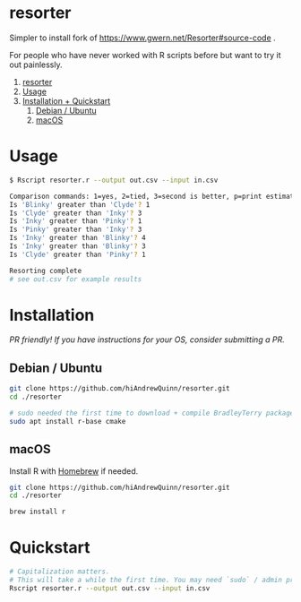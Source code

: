 # resorter
Simpler to install fork of https://www.gwern.net/Resorter#source-code .

For people who have never worked with R scripts before but want to try it out painlessly.

1. [resorter](#resorter)
2. [Usage](#usage)
3. [Installation + Quickstart](#installation--quickstart)
   1. [Debian / Ubuntu](#debian--ubuntu)
   2. [macOS](#macos)


# Usage

```bash
$ Rscript resorter.r --output out.csv --input in.csv

Comparison commands: 1=yes, 2=tied, 3=second is better, p=print estimates, s=skip, q=quit
Is 'Blinky' greater than 'Clyde'? 1
Is 'Clyde' greater than 'Inky'? 3
Is 'Inky' greater than 'Pinky'? 1
Is 'Pinky' greater than 'Inky'? 3
Is 'Inky' greater than 'Blinky'? 4
Is 'Inky' greater than 'Blinky'? 3
Is 'Clyde' greater than 'Pinky'? 1

Resorting complete
# see out.csv for example results
```

# Installation

_PR friendly! If you have instructions for your OS, consider submitting a PR._

## Debian / Ubuntu
```bash
git clone https://github.com/hiAndrewQuinn/resorter.git
cd ./resorter

# sudo needed the first time to download + compile BradleyTerry package.
sudo apt install r-base cmake
```

## macOS
Install R with [Homebrew](https://brew.sh) if needed.
```bash
git clone https://github.com/hiAndrewQuinn/resorter.git
cd ./resorter

brew install r
```

# Quickstart

```bash
# Capitalization matters.
# This will take a while the first time. You may need `sudo` / admin privileges.
Rscript resorter.r --output out.csv --input in.csv
```
